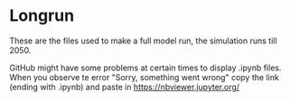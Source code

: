 # Longrun

These are the files used to make a full model run, the simulation runs till 2050.

GitHub might have some problems at certain times to display .ipynb files. When you observe te error "Sorry, something went wrong" copy the link (ending with .ipynb) and paste in https://nbviewer.jupyter.org/
